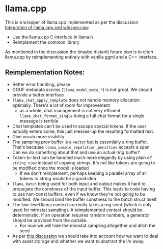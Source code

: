 # llama.cpp

This is a wrapper of llama.cpp implemented as per the discussion [Integration of llama.cpp and whisper.cpp](https://github.com/alpaca-core/alpaca-core/discussions/5):

* Use the llama.cpp C interface in llama.h
* Reimplement the common library

As mentioned in the discussion the (maybe distant) future plan is to ditch llama.cpp by reimplementing entirely with vanilla ggml and a C++ interface.

## Reimplementation Notes:

* Better error handling, please
* GGUF metadata access (`llama_model_meta_*`) is not great. We should provide a better interface
* `llama_chat_apply_template` does not handle memory allocation optimally. There's a lot of room for improvement
    * as a whole, chat management is not very efficient. `llama_chat_format_single` doing a full chat format for a single message is terrible
* Chat templates can't be used to escape special tokens. If the user actually enters some, this just messes-up the resulting formatted text.
* Give vocab more visibility
* The sampling prev buffer is a `vector` but is essentially a ring buffer. That's because `llama_sample_repetition_penalties` accepts a span. Can we do something about that and use an actual ring buffer?
* Token-to-text can be handled much more elegantly by using plain ol' `string_view` instead of copying strings. It's not like tokens are going to be modified once the model is loaded
    * If we don't reimplement, perhaps keeping a parallel array of all tokens to string would be a good idea
* `llama_batch` being used for both input and output makes it hard to propagate the constness of the input buffer. This leads to code having to use non-const buffers, even if we know they're not going to be modified. We should bind the buffer constness to the batch struct itself.
* The low-level llama context currently takes a rng seed (which is only used for mirostat sampling). A reimplemented context should be deterministic. If an operation requires random numbers, a generator should be provided from the outside.
    * For now we will hide the mirostat sampling altogether and ditch the seed
* As per [this discussion](https://github.com/alpaca-core/alpaca-core/discussions/53) we should take into account how we want to deal with asset storage and whether we want to abstract the i/o away.
